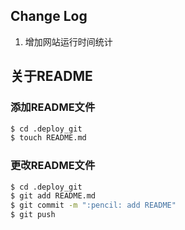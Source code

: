 ## Change Log

1. 增加网站运行时间统计

## 关于README

### 添加README文件
``` bash
$ cd .deploy_git
$ touch README.md
```
### 更改README文件
``` bash
$ cd .deploy_git
$ git add README.md
$ git commit -m ":pencil: add README"
$ git push
```
